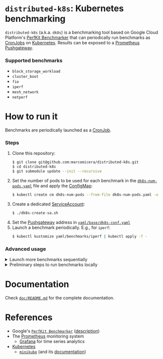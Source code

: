 # `distributed-k8s`: Kubernetes benchmarking

`distributed-k8s` (a.k.a. `dk8s`) is a benchmarking tool based on Google Cloud Platform's [PerfKit Benchmarker](https://github.com/GoogleCloudPlatform/PerfKitBenchmarker) that can periodically run benchmarks as [CronJobs](https://kubernetes.io/docs/concepts/workloads/controllers/cron-jobs/) on [Kubernetes](https://kubernetes.io/).
Results can be exposed to a [Prometheus Pushgateway](https://github.com/prometheus/pushgateway).

### Supported benchmarks
- `block_storage_workload`
- `cluster_boot`
- `fio`
- `iperf`
- `mesh_network`
- `netperf`
<!--
- `cassandra_ycsb`
- `cassandra_stress`
- `mongodb_ycsb`
- `redis`
-->

# How to run it

Benchmarks are periodically launched as a [CronJob](https://kubernetes.io/docs/concepts/workloads/controllers/cron-jobs/).

### Steps

1. Clone this repository:
    ```bash
   $ git clone git@github.com:marcomicera/distributed-k8s.git
   $ cd distributed-k8s
   $ git submodule update --init --recursive
   ```
1. Set the number of pods to be used for each benchmark in the [`dk8s-num-pods.yaml`](dk8s-num-pods.yaml) file and apply the [ConfigMap](https://kubernetes.io/docs/tasks/configure-pod-container/configure-pod-configmap/):
    ```bash
    $ kubectl create cm dk8s-num-pods --from-file dk8s-num-pods.yaml -o yaml --dry-run | kubectl replace -f -
    ``` 
1. Create a dedicated [ServiceAccount](https://kubernetes.io/docs/tasks/configure-pod-container/configure-service-account/):
    ```bash
    $ ./dk8s-create-sa.sh
    ```
1. Set the [Pushgateway](https://github.com/prometheus/pushgateway) address in [`yaml/base/dk8s-conf.yaml`](yaml/base/dk8s-conf.yaml)
1. Launch a benchmark periodically. E.g., for `iperf`:
    ```bash
    $ kubectl kustomize yaml/benchmarks/iperf | kubectl apply -f -
    ```

### Advanced usage

<details>
<summary>Launch more benchmarks sequentially</summary>
<br>

1. Define the list of benchmarks to run and the [Pushgateway](https://github.com/prometheus/pushgateway) address in [`yaml/base/dk8s-conf.yaml`](yaml/base/dk8s-conf.yaml)
1. Set the frequency with which benchmarks will be run in [`yaml/base/dk8s-pkb-cronjob.yaml`](yaml/base/dk8s-pkb-cronjob.yaml)
    ```yaml
    schedule: '0 * * * *'
    ```
1. Launch this set of benchmarks periodically:
    ```bash
    $ kubectl kustomize yaml/base | kubectl apply -f -
    ```

</details>

<details>
<summary>Preliminary steps to run benchmarks locally</summary>
<br>

1. Start [`minikube`](https://github.com/kubernetes/minikube) on your local machine:
    ```bash
    $ minikube start
    ```
1. Add the current user to the `docker` group:
    ```bash
    $ newgrp docker
    ```

1.  To use a local Docker image:
    1. Run a [local Docker registry](https://docs.docker.com/registry/deploying/):
        ```bash
        $ docker run -d -p 5000:5000 --restart=always --name registry registry:2
        ```
    2. Build the Docker image:
        ```bash
        $ docker build -t dk8s-pkb docker/dk8s-pkb/ && docker tag dk8s-pkb:latest marcomicera/dk8s-pkb
        ```

1. [Run it](#how-to-run-it)

When you're done:
1. Stop the local Docker registry:
    ```bash
    $ docker container stop registry
    ```
1. Remove its container:
    ```bash
    $ docker container rm -v registry
    ```
1. Stop [`minikube`](https://github.com/kubernetes/minikube);
    ```bash
    $ minikube stop
    ```
</details>

# Documentation
Check [`doc/README.md`](doc/README.md) for the complete documentation.

# References
- Google's [`PerfKit Benchmarker`](https://github.com/GoogleCloudPlatform/PerfKitBenchmarker) ([description](https://cloud.google.com/free/docs/measure-compare-performance))
- The [Prometheus](https://prometheus.io/) monitoring system
  - [Grafana](https://grafana.com/) for time series analytics
- [Kubernetes](https://kubernetes.io/docs/reference/)
  - [`minikube`](https://github.com/kubernetes/minikube) (and its [documentation](https://minikube.sigs.k8s.io/docs/))

